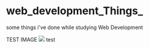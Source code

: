 # web_development_Things_
some things i've done while studying Web Development

TEST IMAGE
<img src="Studies/images/cafuné_icon.jpg">
test
